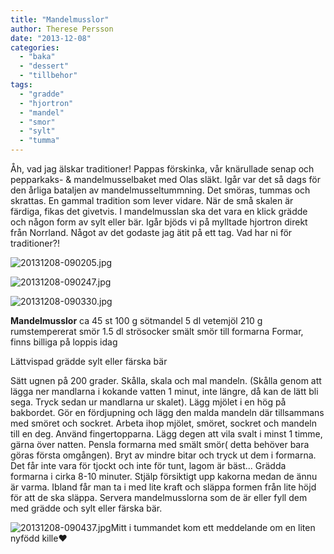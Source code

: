 ```yaml
---
title: "Mandelmusslor"
author: Therese Persson
date: "2013-12-08"
categories: 
  - "baka"
  - "dessert"
  - "tillbehor"
tags: 
  - "gradde"
  - "hjortron"
  - "mandel"
  - "smor"
  - "sylt"
  - "tumma"
---
```


Åh, vad jag älskar traditioner! Pappas förskinka, vår knärullade senap och pepparkaks- & mandelmusselbaket med Olas släkt. Igår var det så dags för den årliga bataljen av mandelmusseltummning. Det smöras, tummas och skrattas. En gammal tradition som lever vidare. När de små skalen är färdiga, fikas det givetvis. I mandelmusslan ska det vara en klick grädde och någon form av sylt eller bär. Igår bjöds vi på mylltade hjortron direkt från Norrland. Något av det godaste jag ätit på ett tag. Vad har ni för traditioner?!  
  
![20131208-090205.jpg](/static/img/20131208-090205.jpg)
  
![20131208-090247.jpg](/static/img/20131208-090247.jpg)
  
![20131208-090330.jpg](/static/img/20131208-090330.jpg)

**Mandelmusslor** ca 45 st 100 g sötmandel 5 dl vetemjöl 210 g rumstempererat smör 1.5 dl strösocker smält smör till formarna Formar, finns billiga på loppis idag

Lättvispad grädde sylt eller färska bär

Sätt ugnen på 200 grader. Skålla, skala och mal mandeln. (Skålla genom att lägga ner mandlarna i kokande vatten 1 minut, inte längre, då kan de lätt bli sega. Tryck sedan ur mandlarna ur skalet). Lägg mjölet i en hög på bakbordet. Gör en fördjupning och lägg den malda mandeln där tillsammans med smöret och sockret. Arbeta ihop mjölet, smöret, sockret och mandeln till en deg. Använd fingertopparna. Lägg degen att vila svalt i minst 1 timme, gärna över natten. Pensla formarna med smält smör( detta behöver bara göras första omgången). Bryt av mindre bitar och tryck ut dem i formarna. Det får inte vara för tjockt och inte för tunt, lagom är bäst... Grädda formarna i cirka 8-10 minuter. Stjälp försiktigt upp kakorna medan de ännu är varma. Ibland får man ta i med lite kraft och släppa formen från lite höjd för att de ska släppa. Servera mandelmusslorna som de är eller fyll dem med grädde och sylt eller färska bär.  
  
![20131208-090437.jpg](/static/img/20131208-090437.jpg)Mitt i tummandet kom ett meddelande om en liten nyfödd kille❤
